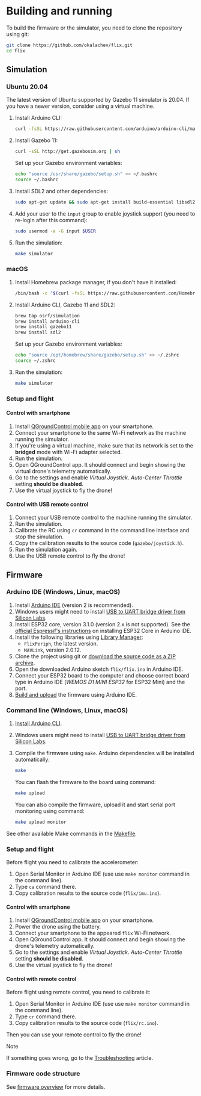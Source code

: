 # Building and running

To build the firmware or the simulator, you need to clone the repository using git:

```bash
git clone https://github.com/okalachev/flix.git
cd flix
```

## Simulation

### Ubuntu 20.04

The latest version of Ubuntu supported by Gazebo 11 simulator is 20.04. If you have a newer version, consider using a virtual machine.

1. Install Arduino CLI:

   ```bash
   curl -fsSL https://raw.githubusercontent.com/arduino/arduino-cli/master/install.sh | BINDIR=~/.local/bin sh
   ```

2. Install Gazebo 11:

   ```bash
   curl -sSL http://get.gazebosim.org | sh
   ```

   Set up your Gazebo environment variables:

   ```bash
   echo "source /usr/share/gazebo/setup.sh" >> ~/.bashrc
   source ~/.bashrc
   ```

3. Install SDL2 and other dependencies:

   ```bash
   sudo apt-get update && sudo apt-get install build-essential libsdl2-dev
   ```

4. Add your user to the `input` group to enable joystick support (you need to re-login after this command):

   ```bash
   sudo usermod -a -G input $USER
   ```

5. Run the simulation:

   ```bash
   make simulator
   ```

### macOS

1. Install Homebrew package manager, if you don't have it installed:

   ```bash
   /bin/bash -c "$(curl -fsSL https://raw.githubusercontent.com/Homebrew/install/HEAD/install.sh)"
   ```

2. Install Arduino CLI, Gazebo 11 and SDL2:

   ```bash
   brew tap osrf/simulation
   brew install arduino-cli
   brew install gazebo11
   brew install sdl2
   ```

   Set up your Gazebo environment variables:

   ```bash
   echo "source /opt/homebrew/share/gazebo/setup.sh" >> ~/.zshrc
   source ~/.zshrc
   ```

3. Run the simulation:

   ```bash
   make simulator
   ```

### Setup and flight

#### Control with smartphone

1. Install [QGroundControl mobile app](https://docs.qgroundcontrol.com/master/en/qgc-user-guide/getting_started/download_and_install.html#android) on your smartphone.
2. Connect your smartphone to the same Wi-Fi network as the machine running the simulator.
3. If you're using a virtual machine, make sure that its network is set to the **bridged** mode with Wi-Fi adapter selected.
4. Run the simulation.
5. Open QGroundControl app. It should connect and begin showing the virtual drone's telemetry automatically.
6. Go to the settings and enable *Virtual Joystick*. *Auto-Center Throttle* setting **should be disabled**.
7. Use the virtual joystick to fly the drone!

#### Control with USB remote control

1. Connect your USB remote control to the machine running the simulator.
2. Run the simulation.
3. Calibrate the RC using `cr` command in the command line interface and stop the simulation.
4. Copy the calibration results to the source code (`gazebo/joystick.h`).
5. Run the simulation again.
6. Use the USB remote control to fly the drone!

## Firmware

### Arduino IDE (Windows, Linux, macOS)

1. Install [Arduino IDE](https://www.arduino.cc/en/software) (version 2 is recommended).
2. Windows users might need to install [USB to UART bridge driver from Silicon Labs](https://www.silabs.com/developers/usb-to-uart-bridge-vcp-drivers).
3. Install ESP32 core, version 3.1.0 (version 2.x is not supported). See the [official Espressif's instructions](https://docs.espressif.com/projects/arduino-esp32/en/latest/installing.html#installing-using-arduino-ide) on installing ESP32 Core in Arduino IDE.
4. Install the following libraries using [Library Manager](https://docs.arduino.cc/software/ide-v2/tutorials/ide-v2-installing-a-library):
   * `FlixPeriph`, the latest version.
   * `MAVLink`, version 2.0.12.
5. Clone the project using git or [download the source code as a ZIP archive](https://codeload.github.com/okalachev/flix/zip/refs/heads/master).
6. Open the downloaded Arduino sketch `flix/flix.ino` in Arduino IDE.
7. Connect your ESP32 board to the computer and choose correct board type in Arduino IDE (*WEMOS D1 MINI ESP32* for ESP32 Mini) and the port.
8. [Build and upload](https://docs.arduino.cc/software/ide-v2/tutorials/getting-started/ide-v2-uploading-a-sketch) the firmware using Arduino IDE.

### Command line (Windows, Linux, macOS)

1. [Install Arduino CLI](https://arduino.github.io/arduino-cli/installation/).
2. Windows users might need to install [USB to UART bridge driver from Silicon Labs](https://www.silabs.com/developers/usb-to-uart-bridge-vcp-drivers).
3. Compile the firmware using `make`. Arduino dependencies will be installed automatically:

   ```bash
   make
   ```

   You can flash the firmware to the board using command:

   ```bash
   make upload
   ```

   You can also compile the firmware, upload it and start serial port monitoring using command:

   ```bash
   make upload monitor
   ```

See other available Make commands in the [Makefile](../Makefile).

### Setup and flight

Before flight you need to calibrate the accelerometer:

1. Open Serial Monitor in Arduino IDE (use use `make monitor` command in the command line).
2. Type `ca` command there.
3. Copy calibration results to the source code (`flix/imu.ino`).

#### Control with smartphone

1. Install [QGroundControl mobile app](https://docs.qgroundcontrol.com/master/en/qgc-user-guide/getting_started/download_and_install.html#android) on your smartphone.
2. Power the drone using the battery.
3. Connect your smartphone to the appeared `flix` Wi-Fi network.
4. Open QGroundControl app. It should connect and begin showing the drone's telemetry automatically.
5. Go to the settings and enable *Virtual Joystick*. *Auto-Center Throttle* setting **should be disabled**.
6. Use the virtual joystick to fly the drone!

#### Control with remote control

Before flight using remote control, you need to calibrate it:

1. Open Serial Monitor in Arduino IDE (use use `make monitor` command in the command line).
2. Type `cr` command there.
3. Copy calibration results to the source code (`flix/rc.ino`).

Then you can use your remote control to fly the drone!

> [!NOTE]
> If something goes wrong, go to the [Troubleshooting](troubleshooting.md) article.

### Firmware code structure

See [firmware overview](firmware.md) for more details.
